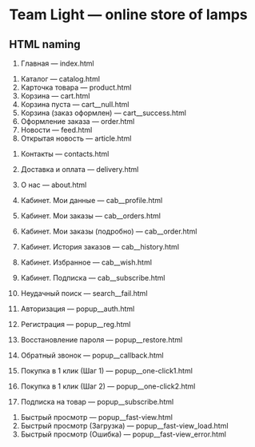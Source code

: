 # Team Light — online store of lamps

## HTML naming
<!-- header mob tab поиск -->
<!-- загрузка каталога, успех, ошибка -->
1. Главная — index.html
<!-- добавить цену range -->
1. Каталог — catalog.html
1. Карточка товара — product.html
1. Корзина — cart.html
1. Корзина пуста — cart__null.html
1. Корзина (заказ оформлен) — cart__success.html
1. Оформление заказа — order.html
1. Новости — feed.html
1. Открытая новость — article.html 
<!-- карта -->
1. Контакты — contacts.html
1. Доставка и оплата — delivery.html
1. О нас — about.html
1. Кабинет. Мои данные — cab__profile.html
1. Кабинет. Мои заказы — cab__orders.html
1. Кабинет. Мои заказы (подробно) — cab__order.html
1. Кабинет. История заказов — cab__history.html
1. Кабинет. Избранное — cab__wish.html
1. Кабинет. Подписка — cab__subscribe.html
1. Неудачный поиск — search__fail.html

1. Авторизация — popup__auth.html
1. Регистрация — popup__reg.html
1. Восстановление пароля — popup__restore.html
1. Обратный звонок — popup__callback.html

1. Покупка в 1 клик (Шаг 1) — popup__one-click1.html
1. Покупка в 1 клик (Шаг 2) — popup__one-click2.html
1. Подписка на товар — popup__subscribe.html

<!-- не готово -->
1. Быстрый просмотр — popup__fast-view.html
1. Быстрый просмотр (Загрузка) — popup__fast-view_load.html
1. Быстрый просмотр (Ошибка) — popup__fast-view_error.html

